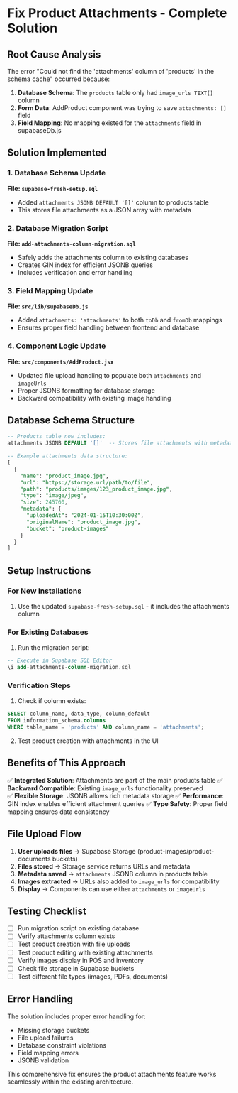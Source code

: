 # Fix Product Attachments - Complete Solution

## Root Cause Analysis

The error "Could not find the 'attachments' column of 'products' in the schema cache" occurred because:

1. **Database Schema**: The `products` table only had `image_urls TEXT[]` column
2. **Form Data**: AddProduct component was trying to save `attachments: []` field
3. **Field Mapping**: No mapping existed for the `attachments` field in supabaseDb.js

## Solution Implemented

### 1. Database Schema Update

**File: `supabase-fresh-setup.sql`**
- Added `attachments JSONB DEFAULT '[]'` column to products table
- This stores file attachments as a JSON array with metadata

### 2. Database Migration Script

**File: `add-attachments-column-migration.sql`**
- Safely adds the attachments column to existing databases
- Creates GIN index for efficient JSONB queries
- Includes verification and error handling

### 3. Field Mapping Update

**File: `src/lib/supabaseDb.js`**
- Added `attachments: 'attachments'` to both `toDb` and `fromDb` mappings
- Ensures proper field handling between frontend and database

### 4. Component Logic Update

**File: `src/components/AddProduct.jsx`**
- Updated file upload handling to populate both `attachments` and `imageUrls`
- Proper JSONB formatting for database storage
- Backward compatibility with existing image handling

## Database Schema Structure

```sql
-- Products table now includes:
attachments JSONB DEFAULT '[]'  -- Stores file attachments with metadata

-- Example attachments data structure:
[
  {
    "name": "product_image.jpg",
    "url": "https://storage.url/path/to/file",
    "path": "products/images/123_product_image.jpg",
    "type": "image/jpeg",
    "size": 245760,
    "metadata": {
      "uploadedAt": "2024-01-15T10:30:00Z",
      "originalName": "product_image.jpg",
      "bucket": "product-images"
    }
  }
]
```

## Setup Instructions

### For New Installations
1. Use the updated `supabase-fresh-setup.sql` - it includes the attachments column

### For Existing Databases
1. Run the migration script:
```sql
-- Execute in Supabase SQL Editor
\i add-attachments-column-migration.sql
```

### Verification Steps
1. Check if column exists:
```sql
SELECT column_name, data_type, column_default 
FROM information_schema.columns 
WHERE table_name = 'products' AND column_name = 'attachments';
```

2. Test product creation with attachments in the UI

## Benefits of This Approach

✅ **Integrated Solution**: Attachments are part of the main products table
✅ **Backward Compatible**: Existing `image_urls` functionality preserved  
✅ **Flexible Storage**: JSONB allows rich metadata storage
✅ **Performance**: GIN index enables efficient attachment queries
✅ **Type Safety**: Proper field mapping ensures data consistency

## File Upload Flow

1. **User uploads files** → Supabase Storage (product-images/product-documents buckets)
2. **Files stored** → Storage service returns URLs and metadata
3. **Metadata saved** → `attachments` JSONB column in products table
4. **Images extracted** → URLs also added to `image_urls` for compatibility
5. **Display** → Components can use either `attachments` or `imageUrls`

## Testing Checklist

- [ ] Run migration script on existing database
- [ ] Verify attachments column exists
- [ ] Test product creation with file uploads
- [ ] Test product editing with existing attachments
- [ ] Verify images display in POS and inventory
- [ ] Check file storage in Supabase buckets
- [ ] Test different file types (images, PDFs, documents)

## Error Handling

The solution includes proper error handling for:
- Missing storage buckets
- File upload failures  
- Database constraint violations
- Field mapping errors
- JSONB validation

This comprehensive fix ensures the product attachments feature works seamlessly within the existing architecture.
